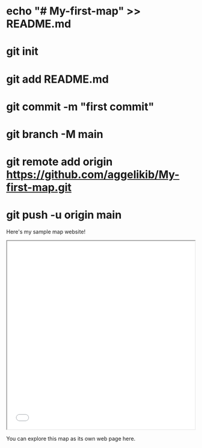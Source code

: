 # echo "# My-first-map" >> README.md
# git init
# git add README.md
# git commit -m "first commit"
# git branch -M main
# git remote add origin https://github.com/aggelikib/My-first-map.git
# git push -u origin main

Here's my sample map website!
<iframe src="Earthquakes-add-markers-on-folium-map.html" height="500" width="500"></iframe>

You can explore this map as its own web page here.
